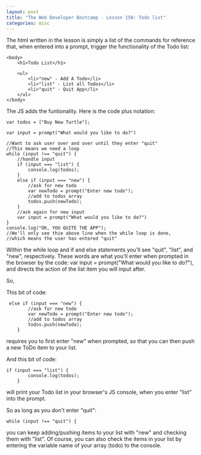 ```yaml
---
layout: post
title: "The Web Developer Bootcamp - Lesson 158: Todo list"
categories: misc
---
```


The html written in the lesson is simply a list of the commands for reference that, when entered into a prompt, trigger the functionality of the Todo list:
```
<body>
    <h1>Todo List</h1>

    <ul>
        <li>"new" - Add A Todo</li>
        <li>"list" - List all Todos</li>
        <li>"quit" - Quit App</li>
    </ul>
</body>
```

The JS adds the funtionality. Here is the code plus notation:
```
var todos = ["Buy New Turtle"];

var input = prompt("What would you like to do?")

//Want to ask user over and over until they enter "quit" 
//This means we need a loop
while (input !== "quit") {
    //handle input
    if (input === "list") {
        console.log(todos);
    }
    else if (input === "new") {
        //ask for new todo
        var newTodo = prompt("Enter new todo");
        //add to todos array
        todos.push(newTodo);
    }
    //ask again for new input
    var input = prompt("What would you like to do?")
}
console.log("OK, YOU QUITE THE APP");
//We'll only see thie above line when the while loop is done,
//which means the user has entered "quit"
```

Within the while loop and if and else statements you'll see "quit", "list", and "new", respectively.
These words are what you'll enter when prompted in the browser by the code: var input = prompt("What would you like to do?"), and directs 
the action of the list item you will input after.

So,

This bit of code:
```
 else if (input === "new") {
        //ask for new todo
        var newTodo = prompt("Enter new todo");
        //add to todos array
        todos.push(newTodo);
    }
```
requires you to first enter "new" when prompted, so that you can then push a new ToDo item to your list.

And this bit of code:
```
if (input === "list") {
        console.log(todos);
    }
```
will print your Todo list in your browser's JS console, when you enter "list" into the prompt.

So as long as you don't enter "quit":
```
while (input !== "quit") {
```
you can keep adding/pushing items to your list with "new" and checking them with "list". Of course, you can also check the items in your list by entering the variable name of your array (todo) to the console.